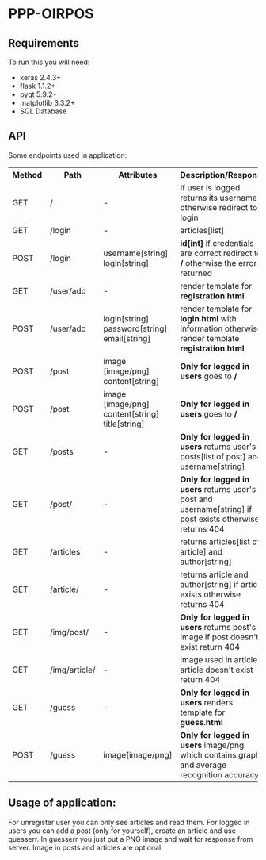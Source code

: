 # PPP-OIRPOS
## Requirements
To run this you will need:
* keras 2.4.3+
* flask 1.1.2+
* pyqt  5.9.2+
* matplotlib 3.3.2+
* SQL Database

## API
Some endpoints used in application:
 <table style="width:100%">
  <tr>
    <th>Method</th>
    <th>Path</th>
    <th>Attributes</th>
    <th>Description/Response</th>
  </tr>
  <tr>
    <td>GET</td>
    <td>/</td>
    <td>-</td>
    <td>If user is logged returns its username otherwise redirect to login</td>
  </tr>
  <tr>
    <td>GET</td>
    <td>/login</td>
    <td>-</td>
    <td>articles[list]</td>
  </tr>
  <tr>
    <td>POST</td>
    <td>/login</td>
    <td>username[string] login[string]</td>
    <td><b>id[int]</b> if credentials are correct redirect to <b>/</b> otherwise the error is returned</td>
  </tr>
  <tr>
    <td>GET</td>
    <td>/user/add</td>
    <td>-</td>
    <td>render template for <b>registration.html</b></td>
  </tr>
  <tr>
    <td>POST</td>
    <td>/user/add</td>
    <td>login[string] password[string] email[string]</td>
    <td>render template for <b>login.html</b> with information otherwise render template <b>registration.html</b></td>
  </tr>
  <tr>
    <td>POST</td>
    <td>/post</td>
    <td>image [image/png] content[string]</td>
    <td><b>Only for logged in users</b> goes to <b>/</b></td>
  </tr>
  <tr>
    <td>POST</td>
    <td>/post</td>
    <td>image [image/png] content[string] title[string]</td>
    <td><b>Only for logged in users</b> goes to <b>/</b></td>
  </tr>
  <tr>
    <td>GET</td>
    <td>/posts</td>
    <td>-</td>
    <td><b>Only for logged in users</b> returns user's posts[list of post] and username[string]</td>
  </tr>
  <tr>
    <td>GET</td>
    <td>/post/<int:post_id></td>
    <td>-</td>
    <td><b>Only for logged in users</b> returns user's post and username[string] if post exists otherwise returns 404</td>
  </tr>
  <tr>
    <td>GET</td>
    <td>/articles</td>
    <td>-</td>
    <td>returns articles[list of article] and author[string]</td>
  </tr>
  <tr>
    <td>GET</td>
    <td>/article/<int:post_id></td>
    <td>-</td>
    <td>returns article and author[string] if article exists otherwise returns 404</td>
  </tr>
  <tr>
    <td>GET</td>
    <td>/img/post/<int:article_id></td>
    <td>-</td>
    <td><b>Only for logged in users</b> returns post's image if post doesn't exist return 404</td>
  </tr>
  <tr>
    <td>GET</td>
    <td>/img/article/<int:article_id></td>
    <td>-</td>
    <td>image used in article if article doesn't exist return 404</td>
  </tr>
  <tr>
    <td>GET</td>
    <td>/guess</td>
    <td>-</td>
    <td><b>Only for logged in users</b> renders template for <b>guess.html</b></td>
  </tr>
  <tr>
    <td>POST</td>
    <td>/guess</td>
    <td>image[image/png]</td>
    <td><b>Only for logged in users</b> image/png which contains graph and average recognition accuracy</td>
  </tr>
</table>

## Usage of application:
For unregister user you can only see articles and read them.
For logged in users you can add a post (only for yourself), create an article and use guesserr.
In guesserr you just put a PNG image and wait for response from server.
Image in posts and articles are optional.
